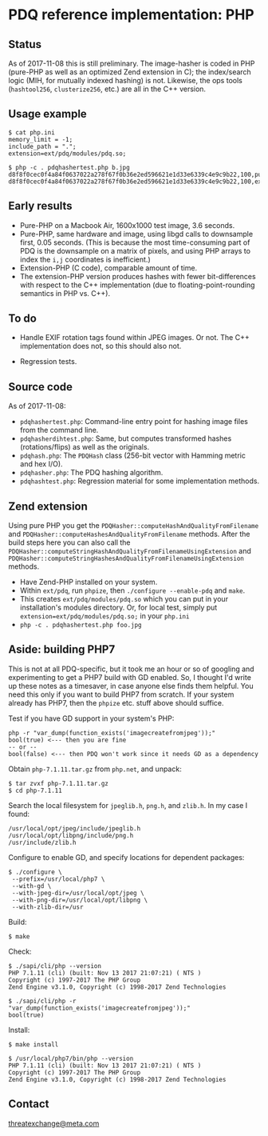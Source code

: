 # PDQ reference implementation: PHP

## Status

As of 2017-11-08 this is still preliminary. The image-hasher is coded in PHP
(pure-PHP as well as an optimized Zend extension in C); the index/search logic
(MIH, for mutually indexed hashing) is not. Likewise, the ops tools
(`hashtool256`, `clusterize256`, etc.) are all in the C++ version.

## Usage example

```
$ cat php.ini
memory_limit = -1;
include_path = ".";
extension=ext/pdq/modules/pdq.so;

$ php -c . pdqhashertest.php b.jpg
d8f8f0cec0f4a84f0637022a278f67f0b36e2ed596621e1d33e6339c4e9c9b22,100,purephp,b.jpg
d8f8f0cec0f4a84f0637022a278f67f0b36e2ed596621e1d33e6339c4e9c9b22,100,extnphp,b.jpg
```

## Early results

* Pure-PHP on a Macbook Air, 1600x1000 test image, 3.6 seconds.
* Pure-PHP, same hardware and image, using libgd calls to downsample first, 0.05 seconds. (This is because the most time-consuming part of PDQ is the downsample on a matrix of pixels, and using PHP arrays to index the `i,j` coordinates is inefficient.)
* Extension-PHP (C code), comparable amount of time.
* The extension-PHP version produces hashes with fewer bit-differences with respect to the C++ implementation (due to floating-point-rounding semantics in PHP vs. C++).

## To do

* Handle EXIF rotation tags found within JPEG images. Or not. The C++ implementation does not, so this should also not.

* Regression tests.

## Source code

As of 2017-11-08:

* `pdqhashertest.php`: Command-line entry point for hashing image files from the command line.
* `pdqhasherdihtest.php`: Same, but computes transformed hashes (rotations/flips) as well as the originals.
* `pdqhash.php`: The `PDQHash` class (256-bit vector with Hamming metric and hex I/O).
* `pdqhasher.php`: The PDQ hashing algorithm.
* `pdqhashtest.php`: Regression material for some implementation methods.

## Zend extension

Using pure PHP you get the
`PDQHasher::computeHashAndQualityFromFilename` and
`PDQHasher::computeHashesAndQualityFromFilename` methods. After the build steps here you can also call the
`PDQHasher::computeStringHashAndQualityFromFilenameUsingExtension` and
`PDQHasher::computeStringHashesAndQualityFromFilenameUsingExtension` methods.

* Have Zend-PHP installed on your system.
* Within `ext/pdq`, run `phpize`, then `./configure --enable-pdq` and `make`.
* This creates `ext/pdq/modules/pdq.so` which you can put in your installation's modules directory. Or, for local test, simply put `extension=ext/pdq/modules/pdq.so;` in your `php.ini`
* `php -c . pdqhashertest.php foo.jpg`

## Aside: building PHP7

This is not at all PDQ-specific, but it took me an hour or so of googling and
experimenting to get a PHP7 build with GD enabled. So, I thought I'd write up these
notes as a timesaver, in case anyone else finds them helpful. You need this only if you
want to build PHP7 from scratch. If your system already has PHP7, then the `phpize` etc.
stuff above should suffice.

Test if you have GD support in your system's PHP:
```
php -r "var_dump(function_exists('imagecreatefromjpeg'));"
bool(true) <--- then you are fine
-- or --
bool(false) <--- then PDQ won't work since it needs GD as a dependency
```

Obtain `php-7.1.11.tar.gz` from `php.net`, and unpack:
```
$ tar zvxf php-7.1.11.tar.gz
$ cd php-7.1.11
```

Search the local filesystem for `jpeglib.h`, `png.h`, and `zlib.h`. In my case I found:
```
/usr/local/opt/jpeg/include/jpeglib.h
/usr/local/opt/libpng/include/png.h
/usr/include/zlib.h
```

Configure to enable GD, and specify locations for dependent packages:
```
$ ./configure \
 --prefix=/usr/local/php7 \
 --with-gd \
 --with-jpeg-dir=/usr/local/opt/jpeg \
 --with-png-dir=/usr/local/opt/libpng \
 --with-zlib-dir=/usr

```

Build:
```
$ make
```

Check:
```
$ ./sapi/cli/php --version
PHP 7.1.11 (cli) (built: Nov 13 2017 21:07:21) ( NTS )
Copyright (c) 1997-2017 The PHP Group
Zend Engine v3.1.0, Copyright (c) 1998-2017 Zend Technologies

$ ./sapi/cli/php -r "var_dump(function_exists('imagecreatefromjpeg'));"
bool(true)
```

Install:
```
$ make install

$ /usr/local/php7/bin/php --version
PHP 7.1.11 (cli) (built: Nov 13 2017 21:07:21) ( NTS )
Copyright (c) 1997-2017 The PHP Group
Zend Engine v3.1.0, Copyright (c) 1998-2017 Zend Technologies
```

## Contact

threatexchange@meta.com
